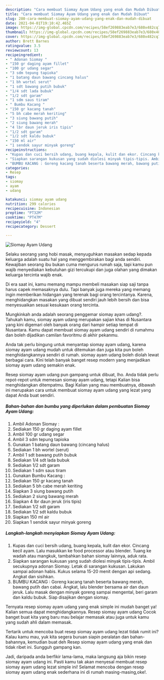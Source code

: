```yaml
---
description: "Cara membuat Siomay Ayam Udang yang enak dan Mudah Dibuat"
title: "Cara membuat Siomay Ayam Udang yang enak dan Mudah Dibuat"
slug: 280-cara-membuat-siomay-ayam-udang-yang-enak-dan-mudah-dibuat
date: 2021-04-01T19:10:42.465Z
image: https://img-global.cpcdn.com/recipes/58ef269883eab7e3/680x482cq70/siomay-ayam-udang-foto-resep-utama.jpg
thumbnail: https://img-global.cpcdn.com/recipes/58ef269883eab7e3/680x482cq70/siomay-ayam-udang-foto-resep-utama.jpg
cover: https://img-global.cpcdn.com/recipes/58ef269883eab7e3/680x482cq70/siomay-ayam-udang-foto-resep-utama.jpg
author: Brett Barnes
ratingvalue: 3.5
reviewcount: 13
recipeingredient:
- " Adonan Siomay "
- "150 gr daging ayam fillet"
- "100 gr udang segar"
- "3 sdm tepung tapioka"
- "1 batang daun bawang cincang halus"
- "1 bh wortel serut"
- "1 sdt bawang putih bubuk"
- "1/4 sdt lada bubuk"
- "1/2 sdt garam"
- "1 sdm saus tiram"
- " Bumbu Kacang "
- "150 gr kacang tanah"
- "5 bh cabe merah keriting"
- "3 siung bawang putih"
- "2 siung bawang merah"
- "4 lbr daun jeruk iris tipis"
- "1/2 sdt garam"
- "1/2 sdt kaldu bubuk"
- "150 ml air"
- "1 sendok sayur minyak goreng"
recipeinstructions:
- "Kupas dan cuci bersih udang, buang kepala, kulit dan ekor. Cincang kecil ayam. Lalu masukkan ke food processor atau blender. Tuang ke wadah atau mangkuk, tambahkan bahan siomay lainnya, aduk rata."
- "Siapkan sarangan kukusan yang sudah diolesi minyak tipis-tipis. Ambil secukupnya adonan Siomay. Letak di sarangan kukusan. Lakukan sampai adonan habis. Kukus selama 15-20 menit dengan api sedang. Angkat dan sisihkan."
- "BUMBU KACANG : Goreng kacang tanah beserta bawang merah, bawang putih dan cabai. Angkat, lalu blender bersama air dan daun jeruk. Lalu masak dengan minyak goreng sampai mengental, beri garam dan kaldu bubuk. Siap disajikan dengan siomay."
categories:
- Resep
tags:
- siomay
- ayam
- udang

katakunci: siomay ayam udang 
nutrition: 299 calories
recipecuisine: Indonesian
preptime: "PT32M"
cooktime: "PT47M"
recipeyield: "4"
recipecategory: Dessert

---
```



![Siomay Ayam Udang](https://img-global.cpcdn.com/recipes/58ef269883eab7e3/680x482cq70/siomay-ayam-udang-foto-resep-utama.jpg)

Selaku seorang yang hobi masak, menyuguhkan masakan sedap kepada keluarga adalah suatu hal yang menggembirakan bagi anda sendiri. Kewajiban seorang ibu bukan cuma mengurus rumah saja, tapi kamu pun wajib menyediakan kebutuhan gizi tercukupi dan juga olahan yang dimakan keluarga tercinta wajib enak.

Di era  saat ini, kamu memang mampu membeli masakan siap saji tanpa harus capek memasaknya dulu. Tapi banyak juga mereka yang memang ingin memberikan hidangan yang terenak bagi orang tercintanya. Karena, menghidangkan masakan yang dibuat sendiri jauh lebih bersih dan bisa menyesuaikan sesuai kesukaan orang tercinta. 



Mungkinkah anda adalah seorang penggemar siomay ayam udang?. Tahukah kamu, siomay ayam udang merupakan sajian khas di Nusantara yang kini digemari oleh banyak orang dari hampir setiap tempat di Nusantara. Kamu dapat membuat siomay ayam udang sendiri di rumahmu dan boleh dijadikan camilan favoritmu di akhir pekanmu.

Anda tak perlu bingung untuk menyantap siomay ayam udang, karena siomay ayam udang mudah untuk ditemukan dan juga kita pun boleh menghidangkannya sendiri di rumah. siomay ayam udang boleh diolah lewat berbagai cara. Kini telah banyak banget resep modern yang menjadikan siomay ayam udang semakin enak.

Resep siomay ayam udang pun gampang untuk dibuat, lho. Anda tidak perlu repot-repot untuk memesan siomay ayam udang, tetapi Kalian bisa menghidangkan ditempatmu. Bagi Kalian yang mau membuatnya, dibawah ini merupakan cara untuk membuat siomay ayam udang yang lezat yang dapat Anda buat sendiri.

<!--inarticleads1-->

##### Bahan-bahan dan bumbu yang diperlukan dalam pembuatan Siomay Ayam Udang:

1. Ambil  Adonan Siomay :
1. Sediakan 150 gr daging ayam fillet
1. Ambil 100 gr udang segar
1. Ambil 3 sdm tepung tapioka
1. Gunakan 1 batang daun bawang (cincang halus)
1. Sediakan 1 bh wortel (serut)
1. Ambil 1 sdt bawang putih bubuk
1. Sediakan 1/4 sdt lada bubuk
1. Sediakan 1/2 sdt garam
1. Sediakan 1 sdm saus tiram
1. Gunakan  Bumbu Kacang :
1. Sediakan 150 gr kacang tanah
1. Sediakan 5 bh cabe merah keriting
1. Siapkan 3 siung bawang putih
1. Sediakan 2 siung bawang merah
1. Siapkan 4 lbr daun jeruk (iris tipis)
1. Sediakan 1/2 sdt garam
1. Sediakan 1/2 sdt kaldu bubuk
1. Siapkan 150 ml air
1. Siapkan 1 sendok sayur minyak goreng




<!--inarticleads2-->

##### Langkah-langkah menyiapkan Siomay Ayam Udang:

1. Kupas dan cuci bersih udang, buang kepala, kulit dan ekor. Cincang kecil ayam. Lalu masukkan ke food processor atau blender. Tuang ke wadah atau mangkuk, tambahkan bahan siomay lainnya, aduk rata.
1. Siapkan sarangan kukusan yang sudah diolesi minyak tipis-tipis. Ambil secukupnya adonan Siomay. Letak di sarangan kukusan. Lakukan sampai adonan habis. Kukus selama 15-20 menit dengan api sedang. Angkat dan sisihkan.
1. BUMBU KACANG : Goreng kacang tanah beserta bawang merah, bawang putih dan cabai. Angkat, lalu blender bersama air dan daun jeruk. Lalu masak dengan minyak goreng sampai mengental, beri garam dan kaldu bubuk. Siap disajikan dengan siomay.




Ternyata resep siomay ayam udang yang enak simple ini mudah banget ya! Kalian semua dapat menghidangkannya. Resep siomay ayam udang Cocok banget buat kita yang baru mau belajar memasak atau juga untuk kamu yang sudah ahli dalam memasak.

Tertarik untuk mencoba buat resep siomay ayam udang lezat tidak rumit ini? Kalau kamu mau, yuk kita segera buruan siapin peralatan dan bahan-bahannya, kemudian buat deh Resep siomay ayam udang yang enak dan tidak ribet ini. Sungguh gampang kan. 

Jadi, daripada anda berfikir lama-lama, maka langsung aja bikin resep siomay ayam udang ini. Pasti kamu tak akan menyesal membuat resep siomay ayam udang lezat simple ini! Selamat mencoba dengan resep siomay ayam udang enak sederhana ini di rumah masing-masing,oke!.

